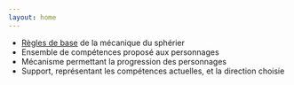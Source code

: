 ```yaml
---
layout: home
---
```

 * [Règles de base](main/BASE-RULES.md) de la mécanique du sphérier
 * Ensemble de compétences proposé aux personnages
 * Mécanisme permettant la progression des personnages
 * Support, représentant les compétences actuelles, et la direction choisie

